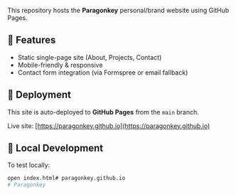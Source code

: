 This repository hosts the **Paragonkey** personal/brand website using GitHub Pages.

## 📌 Features
- Static single-page site (About, Projects, Contact)
- Mobile-friendly & responsive
- Contact form integration (via Formspree or email fallback)

## 🚀 Deployment
This site is auto-deployed to **GitHub Pages** from the `main` branch.

Live site: [https://paragonkey.github.io](https://paragonkey.github.io)

## 🔧 Local Development
To test locally:
```bash
open index.html# paragonkey.github.io
# Paragonkey
